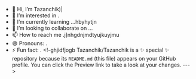 - 👋 Hi, I’m Tazanchik)|
- 👀 I’m interested in .
- 🌱 I’m currently learning ...hbyhytjn
- 💞️ I’m looking to collaborate on ...
- 📫 How to reach me .j]nhgdnjmdtyujkuyjmu
- 😄 Pronouns: .
- ⚡ Fun fact: .
<!-ghjidfjogb
Tazanchik/Tazanchik is a ✨ special ✨ repository because its `README.md` (this file) appears on your GitHub profile.
You can click the Preview link to take a look at your changes.
--->
